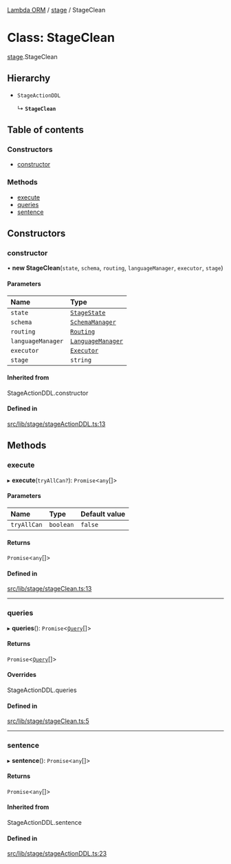 [Lambda ORM](../README.md) / [stage](../modules/stage.md) / StageClean

# Class: StageClean

[stage](../modules/stage.md).StageClean

## Hierarchy

- `StageActionDDL`

  ↳ **`StageClean`**

## Table of contents

### Constructors

- [constructor](stage.StageClean.md#constructor)

### Methods

- [execute](stage.StageClean.md#execute)
- [queries](stage.StageClean.md#queries)
- [sentence](stage.StageClean.md#sentence)

## Constructors

### constructor

• **new StageClean**(`state`, `schema`, `routing`, `languageManager`, `executor`, `stage`)

#### Parameters

| Name | Type |
| :------ | :------ |
| `state` | [`StageState`](stage.StageState.md) |
| `schema` | [`SchemaManager`](manager.SchemaManager.md) |
| `routing` | [`Routing`](manager.Routing.md) |
| `languageManager` | [`LanguageManager`](language.LanguageManager.md) |
| `executor` | [`Executor`](manager.Executor.md) |
| `stage` | `string` |

#### Inherited from

StageActionDDL.constructor

#### Defined in

[src/lib/stage/stageActionDDL.ts:13](https://github.com/FlavioLionelRita/lambda-orm/blob/c5c7261/src/lib/stage/stageActionDDL.ts#L13)

## Methods

### execute

▸ **execute**(`tryAllCan?`): `Promise`<`any`[]\>

#### Parameters

| Name | Type | Default value |
| :------ | :------ | :------ |
| `tryAllCan` | `boolean` | `false` |

#### Returns

`Promise`<`any`[]\>

#### Defined in

[src/lib/stage/stageClean.ts:13](https://github.com/FlavioLionelRita/lambda-orm/blob/c5c7261/src/lib/stage/stageClean.ts#L13)

___

### queries

▸ **queries**(): `Promise`<[`Query`](model.Query.md)[]\>

#### Returns

`Promise`<[`Query`](model.Query.md)[]\>

#### Overrides

StageActionDDL.queries

#### Defined in

[src/lib/stage/stageClean.ts:5](https://github.com/FlavioLionelRita/lambda-orm/blob/c5c7261/src/lib/stage/stageClean.ts#L5)

___

### sentence

▸ **sentence**(): `Promise`<`any`[]\>

#### Returns

`Promise`<`any`[]\>

#### Inherited from

StageActionDDL.sentence

#### Defined in

[src/lib/stage/stageActionDDL.ts:23](https://github.com/FlavioLionelRita/lambda-orm/blob/c5c7261/src/lib/stage/stageActionDDL.ts#L23)
